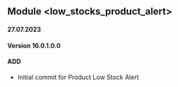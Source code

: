 ## Module <low_stocks_product_alert>

#### 27.07.2023
#### Version 16.0.1.0.0
#### ADD

- Initial commit for Product Low Stock Alert